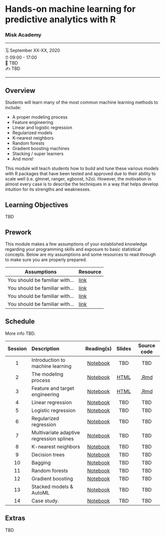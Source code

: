 Hands-on machine learning for predictive analytics with R
================

### Misk Academy

-----

:spiral_calendar: September XX-XX, 2020  
:alarm_clock:     09:00 - 17:00  
:hotel:           TBD  
:writing_hand:    TBD

-----

## Overview

Students will learn many of the most common machine learning methods to include:

-	A proper modeling process 
-	Feature engineering
-	Linear and logistic regression 
-	Regularized models 
-	K-nearest neighbors 
-	Random forests 
-	Gradient boosting machines 
-	Stacking / super learners 
-	And more!

This module will teach students how to build and tune these various models with R packages that have been tested and approved due to their ability to scale well (i.e. glmnet, ranger, xgboost, h2o). However, the motivation in almost every case is to describe the techniques in a way that helps develop intuition for its strengths and weaknesses. 

## Learning Objectives

TBD

## Prework

This module makes a few assumptions of your established knowledge regarding your programming skills and exposure to basic statistical concepts. Below are my assumptions and some resources to read through to make sure you are properly prepared.

| Assumptions                       | Resource      
| --------------------------------- | ------------- |
| You should be familiar with...    | [link](https://github.com/misk-data-science/misk-homl) | 
| You should be familiar with...    | [link](https://github.com/misk-data-science/misk-homl) | 
| You should be familiar with...    | [link](https://github.com/misk-data-science/misk-homl) | 
| You should be familiar with...    | [link](https://github.com/misk-data-science/misk-homl) | 


## Schedule

More info TBD.

| Session       | Description                          | Reading(s)    | Slides        | Source code             
| :-----------: | :----------------------------------- | :-----------: | :-----------: | :-----------: |
| 1             | Introduction to machine learning     | [Notebook](https://misk-data-science.github.io/misk-homl/docs/01-introduction.nb.html)  | TBD  | TBD   |
| 2             | The modeling process                 | [Notebook](https://misk-data-science.github.io/misk-homl/docs/02-modeling-process.nb.html)  | [HTML](https://misk-data-science.github.io/misk-homl/docs/02-modeling-process-slides.html)  | [.Rmd](https://github.com/misk-data-science/misk-homl/blob/master/materials/R/02-modeling-process.Rmd)   |
| 3             | Feature and target engineering       | [Notebook](https://misk-data-science.github.io/misk-homl/docs/03-engineering.nb.html)  | [HTML](https://misk-data-science.github.io/misk-homl/docs/03-engineering-slides.html)  | [.Rmd](https://github.com/misk-data-science/misk-homl/blob/master/materials/R/03-feature-engineering.Rmd) |
| 4             | Linear regression                    | [Notebook](https://misk-data-science.github.io/misk-homl/docs/04-linear-regression.nb.html)  | TBD  | TBD   |
| 5             | Logistic regression                  | [Notebook](https://misk-data-science.github.io/misk-homl/docs/05-logistic-regression.nb.html)  | TBD  | TBD   |
| 6             | Regularized regression               | [Notebook](https://misk-data-science.github.io/misk-homl/docs/06-regularized-regression.nb.html)  | TBD  | TBD   |
| 7             | Multivariate adaptive regression splines | [Notebook](https://misk-data-science.github.io/misk-homl/docs/07-mars.nb.html)  | TBD  | TBD   |
| 8             | K-nearest neighbors                  | [Notebook](https://misk-data-science.github.io/misk-homl/docs/08-knn.nb.html)  | TBD  | TBD   |
| 9             | Decision trees                       | [Notebook](https://misk-data-science.github.io/misk-homl/docs/09-decision-trees.nb.html)  | TBD  | TBD   |
| 10            | Bagging                              | [Notebook](https://misk-data-science.github.io/misk-homl/docs/10-bagging.nb.html)  | TBD  | TBD   |
| 11            | Random forests                       | [Notebook](https://misk-data-science.github.io/misk-homl/docs/11-random-forests.nb.html)  | TBD  | TBD   |
| 12            | Gradient boosting                    | [Notebook](https://misk-data-science.github.io/misk-homl/docs/12-gbm.nb.html)  | TBD  | TBD   |
| 13            | Stacked models & AutoML              | [Notebook](https://misk-data-science.github.io/misk-homl/docs/13-stacked.nb.html)  | TBD  | TBD   |
| 14            | Case study.                          | [Notebook]()  | TBD  | TBD   |


## Extras

TBD
